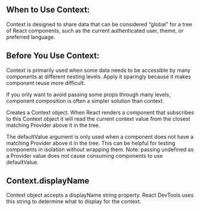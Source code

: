 ## When to Use Context:

Context is designed to share data that can be considered “global” for a tree of React components, such as the current authenticated user, theme, or preferred language.

## Before You Use Context:

Context is primarily used when some data needs to be accessible by many components at different nesting levels. Apply it sparingly because it makes component reuse more difficult.

If you only want to avoid passing some props through many levels, component composition is often a simpler solution than context.


Creates a Context object. When React renders a component that subscribes to this Context object it will read the current context value from the closest matching Provider above it in the tree.

The defaultValue argument is only used when a component does not have a matching Provider above it in the tree. This can be helpful for testing components in isolation without wrapping them. Note: passing undefined as a Provider value does not cause consuming components to use defaultValue.

## Context.displayName
Context object accepts a displayName string property. React DevTools uses this string to determine what to display for the context.
